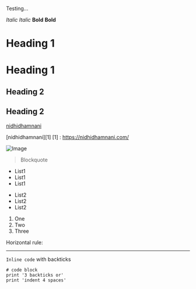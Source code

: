 Testing...

*Italic* _Italic_
**Bold** __Bold__

# Heading 1 

Heading 1
=========

## Heading 2

Heading 2
---------

[nidhidhamnani](https://nidhidhamnani.com/)

[nidhidhamnani][1]
[1] : https://nidhidhamnani.com/

![Image](https://nidhidhamnani.com/authors/admin/avatar_hub52755ca218f797998195cf88a82287c_264937_270x270_fill_q75_lanczos_center.jpg)

> Blockquote

* List1
* List1
* List1

- List2
- List2
- List2

1. One
2. Two
3. Three


Horizontal rule:

---

`Inline code` with backticks

```
# code block
print '3 backticks or'
print 'indent 4 spaces'
```
